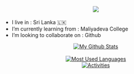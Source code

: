 <h1 align="center"><a href="https://github.com/TinuraD"><img src="https://readme-typing-svg.herokuapp.com?font=calibri&color=2494F7&size=40&center=true&lines=Hello+I'm+Tinura+Dinith"></a></h1>


- I live in : Sri Lanka 🇱🇰
- I’m currently learning from : Maliyadeva College
- I’m looking to collaborate on : Github


<div align="center"><a href="https://github.com/TinuraD">
<img src="https://github-readme-stats.vercel.app/api?username=Tinurad&include_all_commits=true&count_private=true&show_icons=true&line_height=20&title_color=98edc4&icon_color=105bde&text_color=D3D3D3&bg_color=0,000000,040354" alt="My Github Stats"></a>
</div><br/>

<div align="center">
<a href="https://github.com/TinuraD"><img src="https://github-readme-stats.vercel.app/api/top-langs/?username=Tinurad&bg_color=0%2C000000%2C040354&text_color=D3D3D3&icon_color=105bde&line_height=20&title_color=98edc4&layout=compact" alt="Most Used Languages"></a>
</div>

<div align="center">
<a href="https://github.com/TinuraD"><img src="https://metrics.lecoq.io/tinurad?template=classic&repositories.forks=true&languages=1&languages.colors=github&languages.threshold=0%25&config.timezone=Asia%2FSemarang" alt="Activities"></a>
</div>


